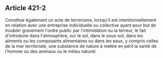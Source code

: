 Article 421-2
----
Constitue également un acte de terrorisme, lorsqu'il est intentionnellement en
relation avec une entreprise individuelle ou collective ayant pour but de
troubler gravement l'ordre public par l'intimidation ou la terreur, le fait
d'introduire dans l'atmosphère, sur le sol, dans le sous-sol, dans les aliments
ou les composants alimentaires ou dans les eaux, y compris celles de la mer
territoriale, une substance de nature à mettre en péril la santé de l'homme ou
des animaux ou le milieu naturel.
